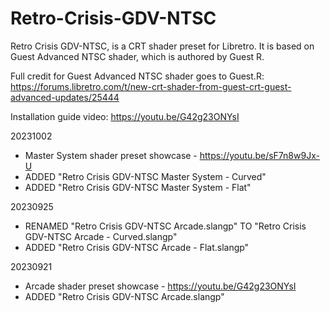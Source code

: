 # Retro-Crisis-GDV-NTSC
Retro Crisis GDV-NTSC, is a CRT shader preset for Libretro. It is based on Guest Advanced NTSC shader, which is authored by Guest R.

Full credit for Guest Advanced NTSC shader goes to Guest.R:
https://forums.libretro.com/t/new-crt-shader-from-guest-crt-guest-advanced-updates/25444

Installation guide video:
https://youtu.be/G42g23ONYsI


20231002
- Master System shader preset showcase - https://youtu.be/sF7n8w9Jx-U
- ADDED "Retro Crisis GDV-NTSC Master System - Curved"
- ADDED "Retro Crisis GDV-NTSC Master System - Flat"


20230925
- RENAMED "Retro Crisis GDV-NTSC Arcade.slangp" TO "Retro Crisis GDV-NTSC Arcade - Curved.slangp"
- ADDED "Retro Crisis GDV-NTSC Arcade - Flat.slangp"


20230921
- Arcade shader preset showcase - https://youtu.be/G42g23ONYsI
- ADDED "Retro Crisis GDV-NTSC Arcade.slangp"
